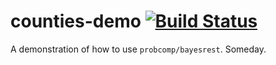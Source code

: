 # counties-demo [![Build Status](https://travis-ci.org/probcomp/counties-demo.svg?branch=master)](https://travis-ci.org/probcomp/counties-demo)

A demonstration of how to use `probcomp/bayesrest`. Someday.
